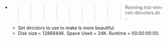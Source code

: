 * >>>>>>>>> Running inst-min-con-dircolors.sh ...
  * Set dircolors to use  to make ls more beautiful.
  * Disk size = 1286844K. Space Used = 24K. Runtime = 00:00:00:00.
